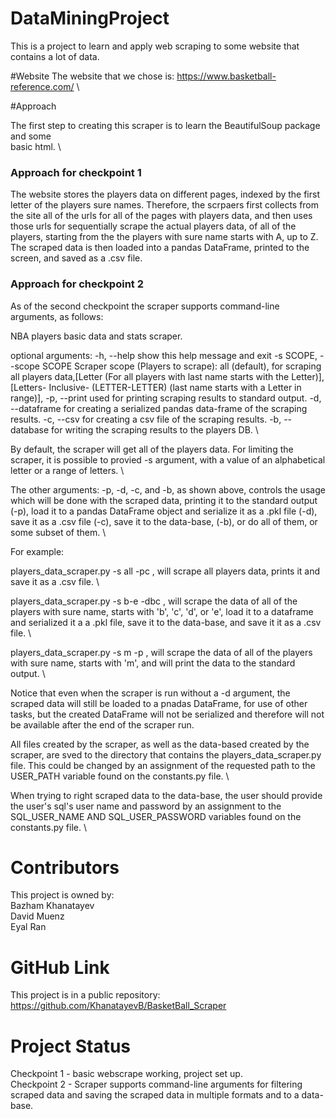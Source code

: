 # DataMiningProject

This is a project to learn and apply web scraping to some website that 
contains a lot of data. 

#Website 
The website that we chose is: https://www.basketball-reference.com/ \


#Approach

The first step to creating this scraper is to learn the BeautifulSoup package and some\
basic html. \

### Approach for checkpoint 1
The website stores the players data on different pages, indexed by the first letter of 
the players sure names. Therefore, the scrpaers first collects from the site all of the
urls for all of the pages with players data, and then uses those urls for sequentially
scrape the actual players data, of all of the players, starting from the the players with
sure name starts with A, up to Z. \
The scraped data is then loaded into a pandas DataFrame, printed to the screen, and saved
as a .csv file.

### Approach for checkpoint 2
As of the second checkpoint the scraper supports command-line arguments, as follows:

NBA players basic data and stats scraper.

optional arguments:
  -h, --help            show this help message and exit
  -s SCOPE, --scope SCOPE
                        Scraper scope (Players to scrape): all (default), for
                        scraping all players data,[Letter (For all players
                        with last name starts with the Letter)],[Letters-
                        Inclusive- (LETTER-LETTER) (last name starts with a
                        Letter in range)],
  -p, --print           used for printing scraping results to standard output.
  -d, --dataframe       for creating a serialized pandas data-frame of the
                        scraping results.
  -c, --csv             for creating a csv file of the scraping results.
  -b, --database        for writing the scraping results to the players DB.
\

By default, the scraper will get all of the players data. For limiting the scraper, it is
possible to provied -s argument, with a value of an alphabetical letter or a range of letters. \

The other arguments: -p, -d, -c, and -b, as shown above, controls the usage which will be done
with the scraped data, printing it to the standard output (-p), load it to a pandas DataFrame
object and serialize it as a .pkl file (-d), save it as a .csv file (-c), save it to the data-base,
(-b), or do all of them, or some subset of them. \

For example: 

players_data_scraper.py -s all -pc , will scrape all players data, prints it and save
it as a .csv file. \

players_data_scraper.py -s b-e -dbc , will scrape the data of all of the players with sure name, starts
with 'b', 'c', 'd', or 'e', load it to a dataframe and serialized it a a .pkl file, save it to the data-base, 
and save it it as a .csv file. \

players_data_scraper.py -s m -p , will scrape the data of all of the players with sure name, starts
with 'm', and will print the data to the standard output. \

Notice that even when the scraper is run without a -d argument, the scraped data will still be loaded to a
pnadas DataFrame, for use of other tasks, but the created DataFrame will not be serialized and therefore will
not be available after the end of the scraper run.

All files created by the scraper, as well as the data-based created by the scraper, are sved to the directory
that contains the players_data_scraper.py file. This could be changed by an assignment of the requested path
to the USER_PATH variable found on the constants.py file. \

When trying to right scraped data to the data-base, the user should provide the user's sql's user name and password
by an assignment to the SQL_USER_NAME AND SQL_USER_PASSWORD variables found on the constants.py file. \


# Contributors

This project is owned by: \
Bazham Khanatayev \
David Muenz \
Eyal Ran   

# GitHub Link

This project is in a public repository: \
https://github.com/KhanatayevB/BasketBall_Scraper


# Project Status

Checkpoint 1 - basic webscrape working, project set up. \
Checkpoint 2 - Scraper supports command-line arguments for filtering scraped data and saving the scraped data in multiple formats and to a data-base.